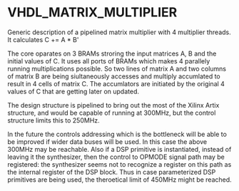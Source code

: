 # VHDL_MATRIX_MULTIPLIER
Generic description of a pipelined matrix multiplier with 4 multiplier threads. It calculates  C += A * B'

The core oparates on 3 BRAMs stroring the input matrices A, B and the initial values of C. It uses all ports of BRAMs which makes 4 parallely running multiplications possible. So two lines of matrix A and two columns of matrix B are being siultaneously accesses and multiply accumlated to result in 4 cells of matrix C. The accumlators are initiated by the original 4 values of C that are getting later on updated.

The design structure is pipelined to bring out the most of the Xilinx Artix structure, and would be capable of running at 300MHz, but the control structure limits this to 250MHz.

In the future the controls addressing which is the bottleneck will be able to be improved if wider data buses will be used. In this case the above 300MHz may be reachable. Also if a DSP primitive is instantiated, instead of leaving it the synthesizer, then the control to OPMODE signal path may be registered: the synthesizer seems not to recognize a register on this path as the internal register of the DSP block. Thus in case parameterized DSP primitives are being used, the theroetical limit of 450MHz might be reached. 
